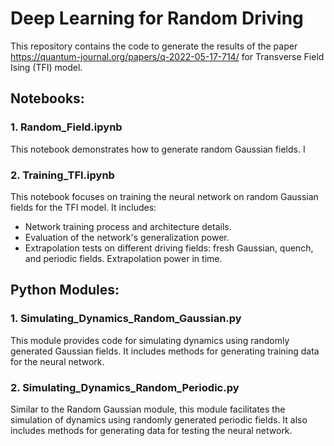 
# Deep Learning for Random Driving

This repository contains the code to generate the results of the paper  https://quantum-journal.org/papers/q-2022-05-17-714/ for Transverse Field Ising (TFI) model.

## Notebooks:

### 1. Random_Field.ipynb
This notebook demonstrates how to generate random Gaussian fields. I

### 2. Training_TFI.ipynb
This notebook focuses on training the neural network on random Gaussian fields for the TFI model. It includes:
- Network training process and architecture details.
- Evaluation of the network's generalization power.
- Extrapolation tests on different driving fields: fresh Gaussian, quench, and periodic fields. Extrapolation power in time.

## Python Modules:

### 1. Simulating_Dynamics_Random_Gaussian.py
This module provides code for simulating dynamics using randomly generated Gaussian fields. 
It includes methods for generating training data for the neural network.

### 2. Simulating_Dynamics_Random_Periodic.py
Similar to the Random Gaussian module, this module facilitates the simulation of dynamics using randomly generated periodic fields. 
It also includes methods for generating data for testing the neural network.


